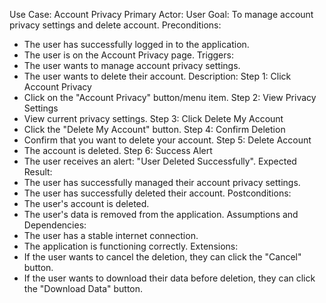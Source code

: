 Use Case: Account Privacy
Primary Actor: User
Goal: To manage account privacy settings and delete account.
Preconditions:
- The user has successfully logged in to the application.
- The user is on the Account Privacy page.
Triggers:
- The user wants to manage account privacy settings.
- The user wants to delete their account.
Description:
Step 1: Click Account Privacy
- Click on the "Account Privacy" button/menu item.
Step 2: View Privacy Settings
- View current privacy settings.
Step 3: Click Delete My Account
- Click the "Delete My Account" button.
Step 4: Confirm Deletion
- Confirm that you want to delete your account.
Step 5: Delete Account
- The account is deleted.
Step 6: Success Alert
- The user receives an alert: "User Deleted Successfully".
Expected Result:
- The user has successfully managed their account privacy settings.
- The user has successfully deleted their account.
Postconditions:
- The user's account is deleted.
- The user's data is removed from the application.
Assumptions and Dependencies:
- The user has a stable internet connection.
- The application is functioning correctly.
Extensions:
- If the user wants to cancel the deletion, they can click the "Cancel" button.
- If the user wants to download their data before deletion, they can click the "Download Data" button.
